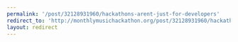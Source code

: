 ```yaml
---
permalink: '/post/32128931960/hackathons-arent-just-for-developers'
redirect_to: 'http://monthlymusichackathon.org/post/32128931960/hackathons-arent-just-for-developers'
layout: redirect
---
```

